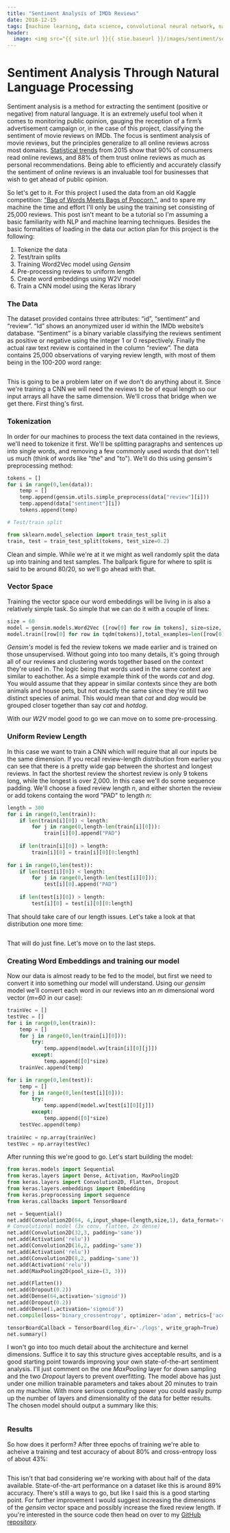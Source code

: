 ```yaml
---
title: "Sentiment Analysis of IMDb Reviews"
date: 2018-12-15
tags: [machine learning, data science, convolutional neural network, natural language processing]
header: 
  image: <img src="{{ site.url }}{{ stie.baseurl }}/images/sentiment/sent.jpg" alt="" height = "540" width ="720">
---
```


# Sentiment Analysis Through Natural Language Processing

Sentiment analysis is a method for extracting the sentiment (positive or negative) from natural language. It is an extremely useful tool when it comes to monitoring public opinion, gauging the reception of a firm’s advertisement campaign or, in the case of this project, classifying the sentiment of movie reviews on IMDb. The focus is sentiment analysis of movie reviews, but the principles generalize to all online reviews across most domains. [Statistical trends](https://www.business2community.com/infographics/impact-online-reviews-customers-buying-decisions-infographic-01280945 ) from 2015 show that 90% of consumers read online reviews, and 88% of them trust online reviews as much as personal recommendations. Being able to efficiently and accurately classify the sentiment of online reviews is an invaluable tool for businesses that wish to get ahead of public opinion.

So let's get to it. For this project I used the data from an old Kaggle competition: ["Bag of Words Meets Bags of Popcorn."](https://www.kaggle.com/ymanojkumar023/kumarmanoj-bag-of-words-meets-bags-of-popcorn/home ), and to spare my machine the time and effort I'll only be using the training set consisting of 25,000 reviews. This post isn't meant to be a tutorial so I'm assuming a basic familiarity with NLP and machine learning techniques. Besides the basic formalities of loading in the data our action plan for this project is the following:

1. Tokenize the data
2. Test/train splits
3. Training Word2Vec model using *Gensim*
4. Pre-processing reviews to uniform length
5. Create word embeddings using W2V model
6. Train a CNN model using the Keras library

### The Data

The dataset provided contains three attributes: “id”, “sentiment” and “review”. “Id” shows an anonymized user id within the IMDb website’s database. “Sentiment” is a binary variable classifying the reviews sentiment as positive or negative using the integer 1 or 0 respectively. Finally the actual raw text review is contained in the column “review”. The data contains 25,000 observations of varying review length, with most of them being in the 100-200 word range:

<img src="{{ site.url }}{{ stie.baseurl }}/images/sentiment/distribution.png" alt="">

This is going to be a problem later on if we don't do anything about it. Since we're training a CNN we will need the reviews to be of equal length so our input arrays all have the same dimension. We'll cross that bridge when we get there. First thing's first.

### Tokenization

In order for our machines to process the text data contained in the reviews, we'll need to tokenize it first. We'll be splitting paragraphs and sentences up into single words, and removing a few commonly used words that don't tell us much (think of words like "the" and "to"). We'll do this using *gensim's* preprocessing method:

```python
tokens = []
for i in range(0,len(data)):
    temp = []
    temp.append(gensim.utils.simple_preprocess(data["review"][i]))
    temp.append(data["sentiment"][i])
    tokens.append(temp)

# Test/train split

from sklearn.model_selection import train_test_split
train, test = train_test_split(tokens, test_size=0.2)
```

Clean and simple. While we're at it we might as well randomly split the data up into training and test samples. The ballpark figure for where to split is said to be around 80/20, so we'll go ahead with that.

### Vector Space

Training the vector space our word embeddings will be living in is also a relatively simple task. So simple that we can do it with a couple of lines:

```python
size = 60
model = gensim.models.Word2Vec ([row[0] for row in tokens], size=size, window=7, min_count=10, workers=10)
model.train([row[0] for row in tqdm(tokens)],total_examples=len([row[0] for row in tokens]),epochs=10)
```

*Gensim's* model is fed the review tokens we made earlier and is trained on those unsupervised. Without going into too many details, it's going through all of our reviews and clustering words together based on the context they're used in. The logic being that words used in the same context are similar to eachother. As a simple example think of the words *cat* and *dog*. You would assume that they appear in similar contexts since they are both animals and house pets, but not exactly the same since they're still two distinct species of animal. This would mean that *cat* and *dog* would be grouped closer together than say *cat* and *hotdog*.

With our *W2V* model good to go we can move on to some pre-processing.

### Uniform Review Length

In this case we want to train a CNN which will require that all our inputs be the same dimension. If you recall review-length distribution from earlier you can see that there is a pretty wide gap between the shortest and longest reviews. In fact the shortest review the shortest review is only 9 tokens long, while the longest is over 2,000. In this case we'll do some sequence padding. We'll choose a fixed review length *n*, and either shorten the review or add tokens containg the word "PAD" to length *n*:

```python
length = 300
for i in range(0,len(train)):
    if len(train[i][0]) < length:
        for j in range(0,length-len(train[i][0])):
            train[i][0].append("PAD")
    
    if len(train[i][0]) > length:
        train[i][0] = train[i][0][0:length]
        
for i in range(0,len(test)):
    if len(test[i][0]) < length:
        for j in range(0,length-len(test[i][0])):
            test[i][0].append("PAD")
    
    if len(test[i][0]) > length:
        test[i][0] = test[i][0][0:length]
```

That should take care of our length issues. Let's take a look at that distribution one more time:

<img src="{{ site.url }}{{ stie.baseurl }}/images/sentiment/distcorrect.png" alt="">

That will do just fine. Let's move on to the last steps.

### Creating Word Embeddings and training our model

Now our data is almost ready to be fed to the model, but first we need to convert it into something our model will understand. Using our *gensim* model we'll convert each word in our reviews into an *m* dimensional word vector (*m=60* in our case):

```python
trainVec = []
testVec = []
for i in range(0,len(train)):
    temp = []
    for j in range(0,len(train[i][0])):
        try:
            temp.append(model.wv[train[i][0][j]])
        except:
            temp.append([0]*size)
    trainVec.append(temp)

for i in range(0,len(test)):
    temp = []
    for j in range(0,len(test[i][0])):
        try:
            temp.append(model.wv[test[i][0][j]])
        except:
            temp.append([0]*size)
    testVec.append(temp)
    
trainVec = np.array(trainVec)
testVec = np.array(testVec)
```
After running this we're good to go. Let's start building the model:

```python
from keras.models import Sequential
from keras.layers import Dense, Activation, MaxPooling2D
from keras.layers import Convolution2D, Flatten, Dropout
from keras.layers.embeddings import Embedding
from keras.preprocessing import sequence
from keras.callbacks import TensorBoard

net = Sequential()
net.add(Convolution2D(64, 4,input_shape=(length,size,1), data_format='channels_last'))
# Convolutional model (3x conv, flatten, 2x dense)
net.add(Convolution2D(32,3, padding='same'))
net.add(Activation('relu'))
net.add(Convolution2D(16,2, padding='same'))
net.add(Activation('relu'))
net.add(Convolution2D(8,2, padding='same'))
net.add(Activation('relu'))
net.add(MaxPooling2D(pool_size=(3, 3)))

net.add(Flatten())
net.add(Dropout(0.2))
net.add(Dense(64,activation='sigmoid'))
net.add(Dropout(0.2))
net.add(Dense(1,activation='sigmoid'))
net.compile(loss='binary_crossentropy', optimizer='adam', metrics=['accuracy'])

tensorBoardCallback = TensorBoard(log_dir='./logs', write_graph=True)
net.summary()
```

I won't go into too much detail about the architecture and kernel dimensions. Suffice it to say this structure gives acceptable results, and is a good starting point towards improving your own state-of-the-art sentiment analysis. I'll just comment on the one *MaxPooling* layer for down sampling and the two *Dropout* layers to prevent overfitting. The model above has just under one million trainable parameters and takes about 20 minutes to train on my machine. With more serious computing power you could easily pump up the number of layers and dimensionality of the data for better results. The chosen model should output a summary like this:

<img src="{{ site.url }}{{ stie.baseurl }}/images/sentiment/summary.png" alt="">

### Results

So how does it perform? After three epochs of training we're able to acheive a training and test accuracy of about 80% and cross-entropy loss of about 43%:

<img src="{{ site.url }}{{ stie.baseurl }}/images/sentiment/results.png" alt="">

This isn't that bad considering we're working with about half of the data available. State-of-the-art performance on a dataset like this is around 89% accuracy. There's still a ways to go, but like I said this is a good starting point. For further improvement I would suggest increasing the dimensions of the *gensim* vector space and possibly increase the fixed review length. If you're interested in the source code then head on over to my [GitHub repository](https://github.com/CBrucePerkins/IMDb-Sentiment).